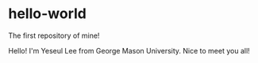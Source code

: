 # hello-world
The first repository of mine!

Hello! I'm Yeseul Lee from George Mason University. Nice to meet you all!
